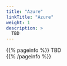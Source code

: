 ```yaml
---
title: "Azure"
linkTitle: "Azure"
weight: 1
description: >
  TBD
---
```


{{% pageinfo %}}
TBD  
{{% /pageinfo %}}


 